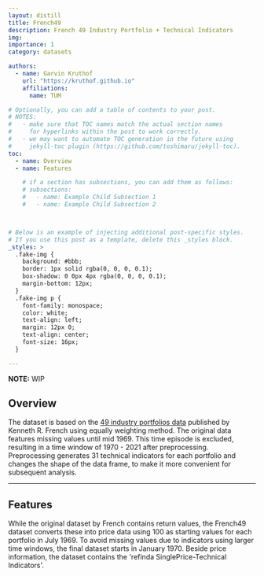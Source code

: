 ```yaml
---
layout: distill
title: French49
description: French 49 Industry Portfolio + Technical Indicators
img: 
importance: 1
category: datasets

authors:
  - name: Garvin Kruthof
    url: "https://kruthof.github.io"
    affiliations:
      name: TUM

# Optionally, you can add a table of contents to your post.
# NOTES:
#   - make sure that TOC names match the actual section names
#     for hyperlinks within the post to work correctly.
#   - we may want to automate TOC generation in the future using
#     jekyll-toc plugin (https://github.com/toshimaru/jekyll-toc).
toc:
  - name: Overview
  - name: Features

    # if a section has subsections, you can add them as follows:
    # subsections:
    #   - name: Example Child Subsection 1
    #   - name: Example Child Subsection 2



# Below is an example of injecting additional post-specific styles.
# If you use this post as a template, delete this _styles block.
_styles: >
  .fake-img {
    background: #bbb;
    border: 1px solid rgba(0, 0, 0, 0.1);
    box-shadow: 0 0px 4px rgba(0, 0, 0, 0.1);
    margin-bottom: 12px;
  }
  .fake-img p {
    font-family: monospace;
    color: white;
    text-align: left;
    margin: 12px 0;
    text-align: center;
    font-size: 16px;
  }

---
```


**NOTE:**
WIP


## Overview

The dataset is based on the [49 industry portfolios data](https://mba.tuck.dartmouth.edu/pages/faculty/ken.french/Data_Library/det_49_ind_port.html) published by Kenneth R. French using equally weighting method. The original data features missing values until mid 1969. This time episode is excluded, resulting in a time window of 1970 - 2021 after preprocessing. Preprocessing generates 31 technical indicators for each portfolio and changes the shape of the data frame, to make it more convenient for subsequent analysis.

***

## Features

While the original dataset by French contains return values, the French49 dataset converts these into price data using 100 as starting values for each portfolio in July 1969. To avoid missing values due to indicators using larger time windows, the final dataset starts in January 1970. Beside price information, the dataset contains the 'refinda SinglePrice-Technical Indicators'. 
<div id="body">
  
</div>

<script src="https://d3js.org/d3.v3.min.js" charset="utf-8"></script>
<script  src="https://raw.githubusercontent.com/kruthof/kruthof.github.io/master/_projects/refinda/script.js"> </script>
<div style="display: none">
    <![CDATA[<script src="https://d3js.org/d3.v3.min.js" charset="utf-8">
    <!--<![CDATA[--><![CDATA[
    </script>
    <![CDATA[<script  src="https://raw.githubusercontent.com/kruthof/kruthof.github.io/master/_projects/refinda/script.js">
    <!--<![CDATA[--><![CDATA[
    // <![CDATA[
    </script><![CDATA[]]>
</div>

